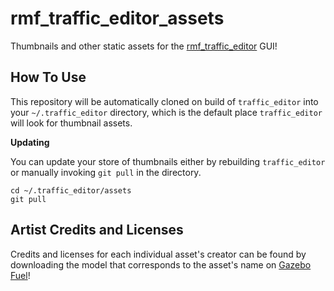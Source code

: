 # rmf_traffic_editor_assets

Thumbnails and other static assets for the [rmf_traffic_editor](https://github.com/open-rmf/rmf_traffic_editor) GUI!



## How To Use

This repository will be automatically cloned on build of `traffic_editor` into your `~/.traffic_editor` directory, which is the default place `traffic_editor` will look for thumbnail assets.

**Updating**

You can update your store of thumbnails either by rebuilding `traffic_editor` or manually invoking `git pull` in the directory.

```shell
cd ~/.traffic_editor/assets
git pull
```



## Artist Credits and Licenses

Credits and licenses for each individual asset's creator can be found by downloading the model that corresponds to the asset's name on [Gazebo Fuel](https://app.gazebosim.org/fuel)!
